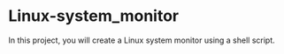 # Linux-system_monitor
In this project, you will create a Linux system monitor using a shell script. 
